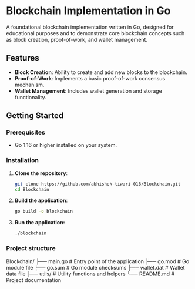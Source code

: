 # Blockchain Implementation in Go

A foundational blockchain implementation written in Go, designed for educational purposes and to demonstrate core blockchain concepts such as block creation, proof-of-work, and wallet management.

## Features

- **Block Creation**: Ability to create and add new blocks to the blockchain.
- **Proof-of-Work**: Implements a basic proof-of-work consensus mechanism.
- **Wallet Management**: Includes wallet generation and storage functionality.

## Getting Started

### Prerequisites

- Go 1.16 or higher installed on your system.

### Installation

1. **Clone the repository**:

   ```bash
   git clone https://github.com/abhishek-tiwari-016/Blockchain.git
   cd Blockchain

2. **Build the application**:
   
   ```bash
   go build -o blockchain

4. **Run the application:**
   
   ```bash
   ./blockchain

### Project structure

Blockchain/
├── main.go          # Entry point of the application
├── go.mod           # Go module file
├── go.sum           # Go module checksums
├── wallet.dat       # Wallet data file
├── utils/           # Utility functions and helpers
└── README.md        # Project documentation
